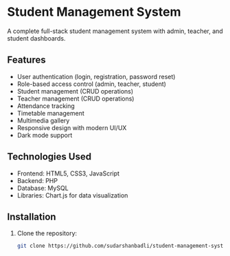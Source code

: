 # Student Management System

A complete full-stack student management system with admin, teacher, and student dashboards.

## Features

- User authentication (login, registration, password reset)
- Role-based access control (admin, teacher, student)
- Student management (CRUD operations)
- Teacher management (CRUD operations)
- Attendance tracking
- Timetable management
- Multimedia gallery
- Responsive design with modern UI/UX
- Dark mode support

## Technologies Used

- Frontend: HTML5, CSS3, JavaScript
- Backend: PHP
- Database: MySQL
- Libraries: Chart.js for data visualization

## Installation

1. Clone the repository:
   ```bash
   git clone https://github.com/sudarshanbadli/student-management-system.git